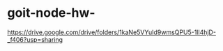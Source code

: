 # goit-node-hw-

https://drive.google.com/drive/folders/1kaNe5VYuId9wmsQPU5-1ll4hjD-_f406?usp=sharing